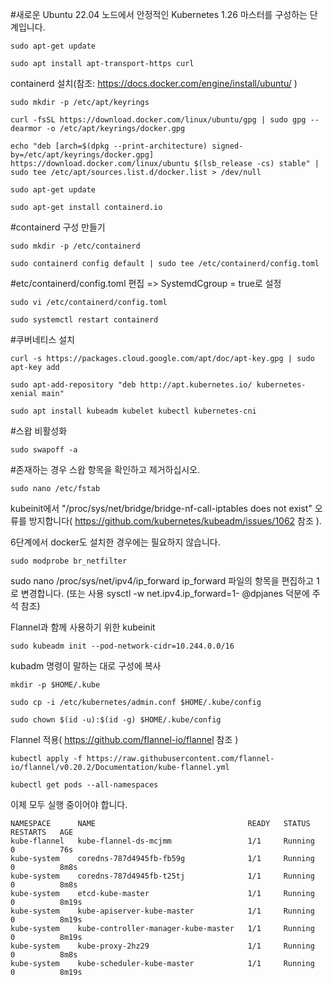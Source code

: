 #새로운 Ubuntu 22.04 노드에서 안정적인 Kubernetes 1.26 마스터를 구성하는 단계입니다.


    sudo apt-get update

    sudo apt install apt-transport-https curl

containerd 설치(참조: https://docs.docker.com/engine/install/ubuntu/ )

    sudo mkdir -p /etc/apt/keyrings

    curl -fsSL https://download.docker.com/linux/ubuntu/gpg | sudo gpg --dearmor -o /etc/apt/keyrings/docker.gpg

    echo "deb [arch=$(dpkg --print-architecture) signed-by=/etc/apt/keyrings/docker.gpg] https://download.docker.com/linux/ubuntu $(lsb_release -cs) stable" | sudo tee /etc/apt/sources.list.d/docker.list > /dev/null

    sudo apt-get update

    sudo apt-get install containerd.io

#containerd 구성 만들기

    sudo mkdir -p /etc/containerd

    sudo containerd config default | sudo tee /etc/containerd/config.toml

#etc/containerd/config.toml 편집 => SystemdCgroup = true로 설정

    sudo vi /etc/containerd/config.toml 

    sudo systemctl restart containerd

#쿠버네티스 설치

    curl -s https://packages.cloud.google.com/apt/doc/apt-key.gpg | sudo apt-key add

    sudo apt-add-repository "deb http://apt.kubernetes.io/ kubernetes-xenial main"

    sudo apt install kubeadm kubelet kubectl kubernetes-cni

#스왑 비활성화

    sudo swapoff -a

#존재하는 경우 스왑 항목을 확인하고 제거하십시오.

    sudo nano /etc/fstab

kubeinit에서 "/proc/sys/net/bridge/bridge-nf-call-iptables does not exist" 오류를 방지합니다( https://github.com/kubernetes/kubeadm/issues/1062 참조 ). 

6단계에서 docker도 설치한 경우에는 필요하지 않습니다.

    sudo modprobe br_netfilter

sudo nano /proc/sys/net/ipv4/ip_forward ip_forward 파일의 항목을 편집하고 1로 변경합니다. (또는 사용 sysctl -w net.ipv4.ip_forward=1- @dpjanes 덕분에 주석 참조)

Flannel과 함께 사용하기 위한 kubeinit

    sudo kubeadm init --pod-network-cidr=10.244.0.0/16

kubadm 명령이 말하는 대로 구성에 복사

    mkdir -p $HOME/.kube

    sudo cp -i /etc/kubernetes/admin.conf $HOME/.kube/config

    sudo chown $(id -u):$(id -g) $HOME/.kube/config

Flannel 적용( https://github.com/flannel-io/flannel 참조 )

    kubectl apply -f https://raw.githubusercontent.com/flannel-io/flannel/v0.20.2/Documentation/kube-flannel.yml

    kubectl get pods --all-namespaces
    
이제 모두 실행 중이어야 합니다.

    NAMESPACE      NAME                                  READY   STATUS    RESTARTS   AGE
    kube-flannel   kube-flannel-ds-mcjmm                 1/1     Running   0          76s
    kube-system    coredns-787d4945fb-fb59g              1/1     Running   0          8m8s
    kube-system    coredns-787d4945fb-t25tj              1/1     Running   0          8m8s
    kube-system    etcd-kube-master                      1/1     Running   0          8m19s
    kube-system    kube-apiserver-kube-master            1/1     Running   0          8m19s
    kube-system    kube-controller-manager-kube-master   1/1     Running   0          8m19s
    kube-system    kube-proxy-2hz29                      1/1     Running   0          8m8s
    kube-system    kube-scheduler-kube-master            1/1     Running   0          8m19s
